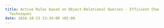 ```yaml
---
title: Active Rules based on Object-Relational Queries - Efficient Change Monitoring
  Techniques
date: 2016-10-23 13:34:00 +02:00
---
```


